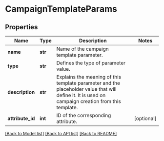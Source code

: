 # CampaignTemplateParams

## Properties
Name | Type | Description | Notes
------------ | ------------- | ------------- | -------------
**name** | **str** | Name of the campaign template parameter. | 
**type** | **str** | Defines the type of parameter value. | 
**description** | **str** | Explains the meaning of this template parameter and the placeholder value that will define it. It is used on campaign creation from this template. | 
**attribute_id** | **int** | ID of the corresponding attribute. | [optional] 

[[Back to Model list]](../README.md#documentation-for-models) [[Back to API list]](../README.md#documentation-for-api-endpoints) [[Back to README]](../README.md)


